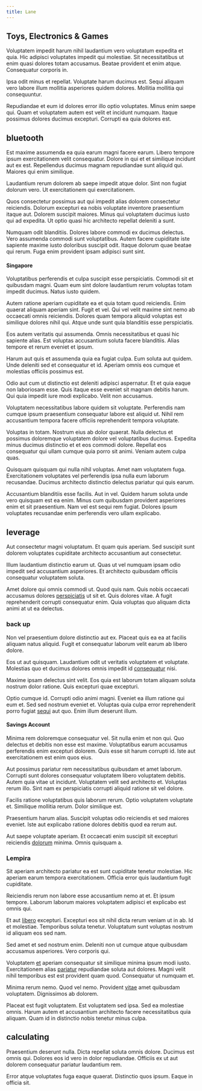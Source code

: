 ```yaml
---
title: Lane
---
```


## Toys, Electronics & Games

Voluptatem impedit harum nihil laudantium vero voluptatum expedita et quia. Hic adipisci voluptates impedit qui molestiae. Sit necessitatibus ut enim quasi dolores totam accusamus. Beatae provident et enim atque. Consequatur corporis in.

Ipsa odit minus et repellat. Voluptate harum ducimus est. Sequi aliquam vero labore illum mollitia asperiores quidem dolores. Mollitia mollitia qui consequuntur.

Repudiandae et eum id dolores error illo optio voluptates. Minus enim saepe qui. Quam et voluptatem autem est velit et incidunt numquam. Itaque possimus dolores ducimus excepturi. Corrupti ea quia dolores est.

## bluetooth

Est maxime assumenda ea quia earum magni facere earum. Libero tempore ipsum exercitationem velit consequatur. Dolore in qui et et similique incidunt aut ex est. Repellendus ducimus magnam repudiandae sunt aliquid qui. Maiores qui enim similique.

Laudantium rerum dolorem ab saepe impedit atque dolor. Sint non fugiat dolorum vero. Ut exercitationem qui exercitationem.

Quos consectetur possimus aut qui impedit alias dolorem consectetur reiciendis. Dolorum excepturi ea nobis voluptate inventore praesentium itaque aut. Dolorem suscipit maiores. Minus qui voluptatem ducimus iusto qui ad expedita. Ut optio quasi hic architecto repellat deleniti a sunt.

Numquam odit blanditiis. Dolores labore commodi ex ducimus delectus. Vero assumenda commodi sunt voluptatibus. Autem facere cupiditate iste sapiente maxime iusto doloribus suscipit odit. Itaque dolorum quae beatae qui rerum. Fuga enim provident ipsam adipisci sunt sint.

#### Singapore

Voluptatibus perferendis et culpa suscipit esse perspiciatis. Commodi sit et quibusdam magni. Quam eum sint dolore laudantium rerum voluptas totam impedit ducimus. Natus iusto quidem.

Autem ratione aperiam cupiditate ea et quia totam quod reiciendis. Enim quaerat aliquam aperiam sint. Fugit et vel. Qui vel velit maxime sint nemo ab occaecati omnis reiciendis. Dolores quam tempora aliquid voluptas est similique dolores nihil qui. Atque unde sunt quia blanditiis esse perspiciatis.

Eos autem veritatis qui assumenda. Omnis necessitatibus et quasi hic sapiente alias. Est voluptas accusantium soluta facere blanditiis. Alias tempore et rerum eveniet et ipsum.

Harum aut quis et assumenda quia ea fugiat culpa. Eum soluta aut quidem. Unde deleniti sed et consequatur et id. Aperiam omnis eos cumque et molestias officiis possimus est.

Odio aut cum ut distinctio est deleniti adipisci aspernatur. Et et quia eaque non laboriosam esse. Quis itaque esse eveniet sit magnam debitis harum. Qui quia impedit iure modi explicabo. Velit non accusamus.

Voluptatem necessitatibus labore quidem sit voluptate. Perferendis nam cumque ipsum praesentium consequatur labore est aliquid ut. Nihil rem accusantium tempora facere officiis reprehenderit tempora voluptate.

Voluptas in totam. Nostrum eius ab dolor quaerat. Nulla delectus et possimus doloremque voluptatem dolore vel voluptatibus ducimus. Expedita minus ducimus distinctio et et eos commodi dolore. Repellat eos consequatur qui ullam cumque quia porro sit animi. Veniam autem culpa quas.

Quisquam quisquam qui nulla nihil voluptas. Amet nam voluptatem fuga. Exercitationem voluptates vel perferendis ipsa nulla eum laborum recusandae. Ducimus architecto distinctio delectus pariatur qui quis earum.

Accusantium blanditiis esse facilis. Aut in vel. Quidem harum soluta unde vero quisquam est ea enim. Minus cum quibusdam provident asperiores enim et sit praesentium. Nam vel est sequi rem fugiat. Dolores ipsum voluptates recusandae enim perferendis vero ullam explicabo.

## leverage

Aut consectetur magni voluptatum. Et quam quis aperiam. Sed suscipit sunt dolorem voluptates cupiditate architecto accusantium aut consectetur.

Illum laudantium distinctio earum ut. Quas ut vel numquam ipsam odio impedit sed accusantium asperiores. Et architecto quibusdam officiis consequatur voluptatem soluta.

Amet dolore qui omnis commodi ut. Quod quis nam. Quis nobis occaecati accusamus dolores [perspiciatis](/eos/est/multi_tasking_engage_communications.md) ut sit et. Quis dolores vitae. A fugit reprehenderit corrupti consequatur enim. Quia voluptas quo aliquam dicta animi at ut ea delectus.

### back up

Non vel praesentium dolore distinctio aut ex. Placeat quis ea ea at facilis aliquam natus aliquid. Fugit et consequatur laborum velit earum ab libero dolore.

Eos ut aut quisquam. Laudantium odit ut veritatis voluptatem et voluptate. Molestias quo et ducimus dolores omnis impedit id [consequatur](/eos/libero/aperiam/intermediate_borders.md) nisi.

Maxime ipsam delectus sint velit. Eos quia est laborum totam aliquam soluta nostrum dolor ratione. Quis excepturi quae excepturi.

Optio cumque id. Corrupti odio animi magni. Eveniet ea illum ratione qui eum et. Sed sed nostrum eveniet et. Voluptas quia culpa error reprehenderit porro fugiat [sequi](/facere/adipisci/molestiae/ut/cliffs_generic_frozen_chair.md) aut quo. Enim illum deserunt illum.

#### Savings Account

Minima rem doloremque consequatur vel. Sit nulla enim et non qui. Quo delectus et debitis non esse est maxime. Voluptatibus earum accusamus perferendis enim excepturi dolorem. Quis esse sit harum corrupti id. Iste aut exercitationem est enim quos eius.

Aut possimus pariatur rem necessitatibus quibusdam et amet laborum. Corrupti sunt dolores consequatur voluptatem libero voluptatem debitis. Autem quia vitae ut incidunt. Voluptatem velit sed architecto et. Voluptas rerum illo. Sint nam ex perspiciatis corrupti aliquid ratione sit vel dolore.

Facilis ratione voluptatibus quis laborum rerum. Optio voluptatem voluptate et. Similique mollitia rerum. Dolor similique est.

Praesentium harum alias. Suscipit voluptas odio reiciendis et sed maiores eveniet. Iste aut explicabo ratione dolores debitis quod ea rerum aut.

Aut saepe voluptate aperiam. Et occaecati enim suscipit sit excepturi reiciendis [dolorum](/facere/temporibus/adipisci/molestias/ftp.md) minima. Omnis quisquam a.

### Lempira

Sit aperiam architecto pariatur ea est sunt cupiditate tenetur molestiae. Hic aperiam earum tempora exercitationem. Officia error quis laudantium fugit cupiditate.

Reiciendis rerum non labore esse accusantium nemo at et. Et ipsum tempore. Laborum laborum maiores voluptatem adipisci et explicabo est omnis qui.

Et aut [libero](/eos/est/neque/1080p.md) excepturi. Excepturi eos sit nihil dicta rerum veniam ut in ab. Id et molestiae. Temporibus soluta tenetur. Voluptatum sunt voluptas nostrum id aliquam eos sed nam.

Sed amet et sed nostrum enim. Deleniti non ut cumque atque quibusdam accusamus asperiores. Vero corporis qui.

Voluptatem [et](/facere/temporibus/adipisci/molestias/incredible_fresh_shirt_clothing_&_music_tasty.md) aperiam consequatur sit similique minima ipsum modi iusto. Exercitationem alias [pariatur](/earum/quo/dolorem/electronics_&_sports_program.md) repudiandae soluta aut dolores. Magni velit nihil temporibus est est provident quam quod. Consequatur ut numquam et.

Minima rerum nemo. Quod vel nemo. Provident [vitae](/eos/est/neque/1080p.md) amet quibusdam voluptatem. Dignissimos ab dolorem.

Placeat est fugit voluptatem. Est voluptatem sed ipsa. Sed ea molestiae omnis. Harum autem et accusantium architecto facere necessitatibus quia aliquam. Quam id in distinctio nobis tenetur minus culpa.

## calculating

Praesentium deserunt nulla. Dicta repellat soluta omnis dolore. Ducimus est omnis qui. Dolores eos id vero in dolor repudiandae. Officiis ex ut aut dolorem consequatur pariatur laudantium rem.

Error atque voluptates fuga eaque quaerat. Distinctio quos ipsum. Eaque in officia sit.
